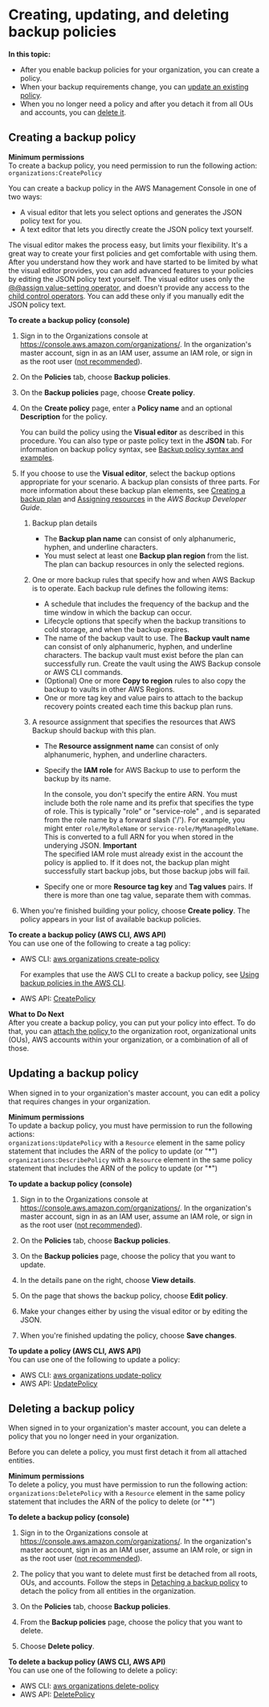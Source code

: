 # Creating, updating, and deleting backup policies<a name="orgs_manage_policies_backup_create"></a>

**In this topic:**
+ After you enable backup policies for your organization, you can create a policy\.
+ When your backup requirements change, you can [update an existing policy](#update-backup-policy-procedure)\.
+ When you no longer need a policy and after you detach it from all OUs and accounts, you can [delete it](#delete-backup-policy-procedure)\.

## Creating a backup policy<a name="create-backup-policy-procedure"></a>

**Minimum permissions**  
To create a backup policy, you need permission to run the following action:  
`organizations:CreatePolicy`

You can create a backup policy in the AWS Management Console in one of two ways:
+ A visual editor that lets you select options and generates the JSON policy text for you\.
+ A text editor that lets you directly create the JSON policy text yourself\. 

The visual editor makes the process easy, but limits your flexibility\. It's a great way to create your first policies and get comfortable with using them\. After you understand how they work and have started to be limited by what the visual editor provides, you can add advanced features to your policies by editing the JSON policy text yourself\. The visual editor uses only the [@@assign value\-setting operator](orgs_manage_policies_inheritance_mgmt.md#value-setting-operators), and doesn't provide any access to the [child control operators](orgs_manage_policies_inheritance_mgmt.md#child-control-operators)\. You can add these only if you manually edit the JSON policy text\.

**To create a backup policy \(console\)**

1. Sign in to the Organizations console at [https://console\.aws\.amazon\.com/organizations/](https://console.aws.amazon.com/organizations/)\. In the organization's master account, sign in as an IAM user, assume an IAM role, or sign in as the root user \([not recommended](https://docs.aws.amazon.com/IAM/latest/UserGuide/best-practices.html#lock-away-credentials)\)\.

1. On the **Policies** tab, choose **Backup policies**\.

1. On the **Backup policies** page, choose **Create policy**\. 

1. On the **Create policy** page, enter a ****Policy name**** and an optional **Description** for the policy\.

   You can build the policy using the **Visual editor** as described in this procedure\. You can also type or paste policy text in the **JSON** tab\. For information on backup policy syntax, see [Backup policy syntax and examples](orgs_manage_policies_backup_syntax.md)\.

1. If you choose to use the **Visual editor**, select the backup options appropriate for your scenario\. A backup plan consists of three parts\. For more information about these backup plan elements, see [Creating a backup plan](https://docs.aws.amazon.com/aws-backup/latest/devguide/creating-a-backup-plan.html) and [Assigning resources](https://docs.aws.amazon.com/aws-backup/latest/devguide/assigning-resources.html) in the *AWS Backup Developer Guide*\.

   1. Backup plan details
      + The **Backup plan name** can consist of only alphanumeric, hyphen, and underline characters\.
      + You must select at least one **Backup plan region** from the list\. The plan can backup resources in only the selected regions\.

   1. One or more backup rules that specify how and when AWS Backup is to operate\. Each backup rule defines the following items:
      +  A schedule that includes the frequency of the backup and the time window in which the backup can occur\.
      + Lifecycle options that specify when the backup transitions to cold storage, and when the backup expires\.
      + The name of the backup vault to use\. The **Backup vault name** can consist of only alphanumeric, hyphen, and underline characters\. The backup vault must exist before the plan can successfully run\. Create the vault using the AWS Backup console or AWS CLI commands\.
      + \(Optional\) One or more **Copy to region** rules to also copy the backup to vaults in other AWS Regions\.
      + One or more tag key and value pairs to attach to the backup recovery points created each time this backup plan runs\.

   1. A resource assignment that specifies the resources that AWS Backup should backup with this plan\.
      + The **Resource assignment name** can consist of only alphanumeric, hyphen, and underline characters\.
      + Specify the **IAM role** for AWS Backup to use to perform the backup by its name\. 

        In the console, you don't specify the entire ARN\. You must include both the role name and its prefix that specifies the type of role\. This is typically "role" or "service\-role" , and is separated from the role name by a forward slash \('/'\)\. For example, you might enter `role/MyRoleName` or `service-role/MyManagedRoleName`\. This is converted to a full ARN for you when stored in the underying JSON\.
**Important**  
The specified IAM role must already exist in the account the policy is applied to\. If it does not, the backup plan might successfully start backup jobs, but those backup jobs will fail\.
      + Specify one or more **Resource tag key** and **Tag values** pairs\. If there is more than one tag value, separate them with commas\.

1. When you're finished building your policy, choose **Create policy**\. The policy appears in your list of available backup policies\. 

**To create a backup policy \(AWS CLI, AWS API\)**  
You can use one of the following to create a tag policy:
+ AWS CLI: [aws organizations create\-policy](https://docs.aws.amazon.com/cli/latest/reference/organizations/create-policy.html)

  For examples that use the AWS CLI to create a backup policy, see [Using backup policies in the AWS CLI](orgs_manage_policies_backup_cli.md)\.
+ AWS API: [CreatePolicy](https://docs.aws.amazon.com/organizations/latest/APIReference/API_CreatePolicy.html)

**What to Do Next**  
After you create a backup policy, you can put your policy into effect\. To do that, you can [attach the policy ](attach-tag-policy.md) to the organization root, organizational units \(OUs\), AWS accounts within your organization, or a combination of all of those\. 

## Updating a backup policy<a name="update-backup-policy-procedure"></a>

When signed in to your organization's master account, you can edit a policy that requires changes in your organization\. 

**Minimum permissions**  
To update a backup policy, you must have permission to run the following actions:  
`organizations:UpdatePolicy` with a `Resource` element in the same policy statement that includes the ARN of the policy to update \(or "\*"\)
`organizations:DescribePolicy` with a `Resource` element in the same policy statement that includes the ARN of the policy to update \(or "\*"\)

**To update a backup policy \(console\)**

1. Sign in to the Organizations console at [https://console\.aws\.amazon\.com/organizations/](https://console.aws.amazon.com/organizations/)\. In the organization's master account, sign in as an IAM user, assume an IAM role, or sign in as the root user \([not recommended](https://docs.aws.amazon.com/IAM/latest/UserGuide/best-practices.html#lock-away-credentials)\)\.

1. On the **Policies** tab, choose **Backup policies**\.

1. On the **Backup policies** page, choose the policy that you want to update\.

1. In the details pane on the right, choose **View details**\. 

1. On the page that shows the backup policy, choose **Edit policy**\.

1. Make your changes either by using the visual editor or by editing the JSON\. 

1. When you're finished updating the policy, choose **Save changes**\.

**To update a policy \(AWS CLI, AWS API\)**  
You can use one of the following to update a policy: 
+ AWS CLI: [aws organizations update\-policy](https://docs.aws.amazon.com/cli/latest/reference/organizations/update-policy.html)
+ AWS API: [UpdatePolicy](https://docs.aws.amazon.com/organizations/latest/APIReference/API_UpdatePolicy.html)

## Deleting a backup policy<a name="delete-backup-policy-procedure"></a>

When signed in to your organization's master account, you can delete a policy that you no longer need in your organization\. 

Before you can delete a policy, you must first detach it from all attached entities\.

**Minimum permissions**  
To delete a policy, you must have permission to run the following action:  
`organizations:DeletePolicy` with a `Resource` element in the same policy statement that includes the ARN of the policy to delete \(or "\*"\)

**To delete a backup policy \(console\)**

1. Sign in to the Organizations console at [https://console\.aws\.amazon\.com/organizations/](https://console.aws.amazon.com/organizations/)\. In the organization's master account, sign in as an IAM user, assume an IAM role, or sign in as the root user \([not recommended](https://docs.aws.amazon.com/IAM/latest/UserGuide/best-practices.html#lock-away-credentials)\)\.

1. The policy that you want to delete must first be detached from all roots, OUs, and accounts\. Follow the steps in [Detaching a backup policy](orgs_manage_policies_backup_attach-detach.md#orgs_manage_policies_backup_detach) to detach the policy from all entities in the organization\.

1. On the **Policies** tab, choose **Backup policies**\.

1. From the **Backup policies** page, choose the policy that you want to delete\. 

1. Choose **Delete policy**\.

**To delete a backup policy \(AWS CLI, AWS API\)**  
You can use one of the following to delete a policy:
+ AWS CLI: [aws organizations delete\-policy](https://docs.aws.amazon.com/cli/latest/reference/organizations/delete-policy.html)
+ AWS API: [DeletePolicy](https://docs.aws.amazon.com/organizations/latest/APIReference/API_DeletePolicy.html)
